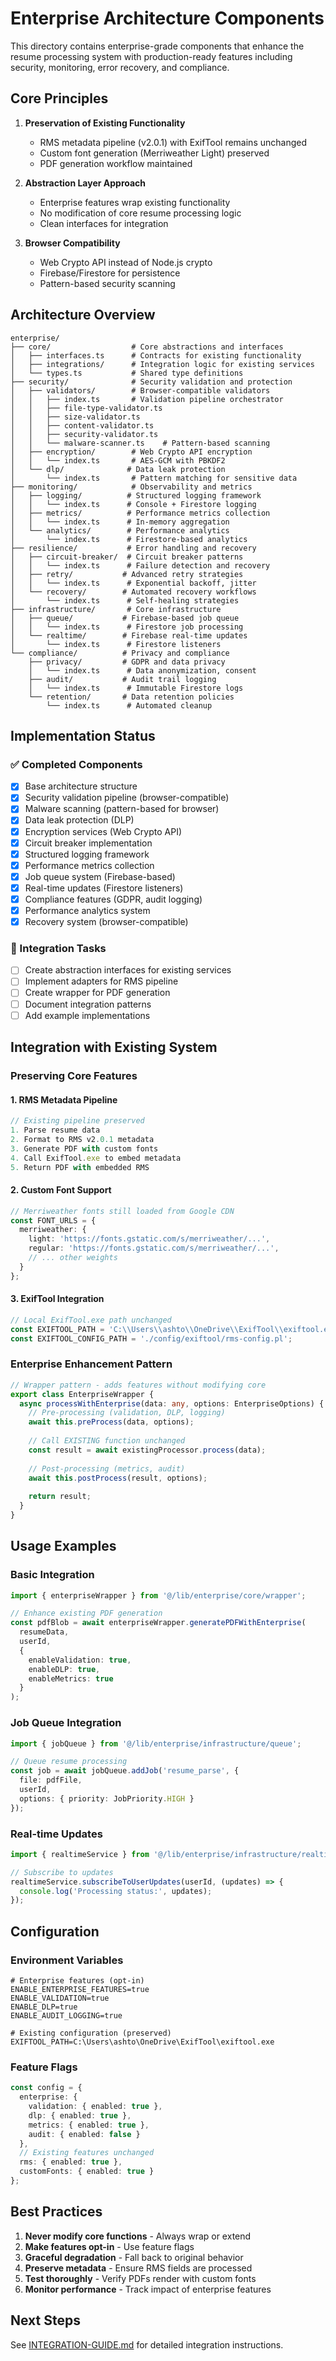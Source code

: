 # Enterprise Architecture Components

This directory contains enterprise-grade components that enhance the resume processing system with production-ready features including security, monitoring, error recovery, and compliance.

## Core Principles

1. **Preservation of Existing Functionality**
   - RMS metadata pipeline (v2.0.1) with ExifTool remains unchanged
   - Custom font generation (Merriweather Light) preserved
   - PDF generation workflow maintained

2. **Abstraction Layer Approach**
   - Enterprise features wrap existing functionality
   - No modification of core resume processing logic
   - Clean interfaces for integration

3. **Browser Compatibility**
   - Web Crypto API instead of Node.js crypto
   - Firebase/Firestore for persistence
   - Pattern-based security scanning

## Architecture Overview

```
enterprise/
├── core/                  # Core abstractions and interfaces
│   ├── interfaces.ts      # Contracts for existing functionality
│   ├── integrations/      # Integration logic for existing services
│   └── types.ts           # Shared type definitions
├── security/              # Security validation and protection
│   ├── validators/        # Browser-compatible validators
│   │   ├── index.ts       # Validation pipeline orchestrator
│   │   ├── file-type-validator.ts
│   │   ├── size-validator.ts
│   │   ├── content-validator.ts
│   │   ├── security-validator.ts
│   │   └── malware-scanner.ts    # Pattern-based scanning
│   ├── encryption/        # Web Crypto API encryption
│   │   └── index.ts       # AES-GCM with PBKDF2
│   └── dlp/              # Data leak protection
│       └── index.ts       # Pattern matching for sensitive data
├── monitoring/            # Observability and metrics
│   ├── logging/          # Structured logging framework
│   │   └── index.ts      # Console + Firestore logging
│   ├── metrics/          # Performance metrics collection
│   │   └── index.ts      # In-memory aggregation
│   └── analytics/        # Performance analytics
│       └── index.ts      # Firestore-based analytics
├── resilience/           # Error handling and recovery
│   ├── circuit-breaker/  # Circuit breaker patterns
│   │   └── index.ts      # Failure detection and recovery
│   ├── retry/           # Advanced retry strategies
│   │   └── index.ts      # Exponential backoff, jitter
│   └── recovery/        # Automated recovery workflows
│       └── index.ts      # Self-healing strategies
├── infrastructure/       # Core infrastructure
│   ├── queue/           # Firebase-based job queue
│   │   └── index.ts      # Firestore job processing
│   └── realtime/        # Firebase real-time updates
│       └── index.ts      # Firestore listeners
└── compliance/          # Privacy and compliance
    ├── privacy/         # GDPR and data privacy
    │   └── index.ts      # Data anonymization, consent
    ├── audit/           # Audit trail logging
    │   └── index.ts      # Immutable Firestore logs
    └── retention/       # Data retention policies
        └── index.ts      # Automated cleanup
```

## Implementation Status

### ✅ Completed Components

- [x] Base architecture structure
- [x] Security validation pipeline (browser-compatible)
- [x] Malware scanning (pattern-based for browser)
- [x] Data leak protection (DLP)
- [x] Encryption services (Web Crypto API)
- [x] Circuit breaker implementation
- [x] Structured logging framework
- [x] Performance metrics collection
- [x] Job queue system (Firebase-based)
- [x] Real-time updates (Firestore listeners)
- [x] Compliance features (GDPR, audit logging)
- [x] Performance analytics system
- [x] Recovery system (browser-compatible)

### 🚧 Integration Tasks

- [ ] Create abstraction interfaces for existing services
- [ ] Implement adapters for RMS pipeline
- [ ] Create wrapper for PDF generation
- [ ] Document integration patterns
- [ ] Add example implementations

## Integration with Existing System

### Preserving Core Features

#### 1. RMS Metadata Pipeline
```typescript
// Existing pipeline preserved
1. Parse resume data
2. Format to RMS v2.0.1 metadata
3. Generate PDF with custom fonts
4. Call ExifTool.exe to embed metadata
5. Return PDF with embedded RMS
```

#### 2. Custom Font Support
```typescript
// Merriweather fonts still loaded from Google CDN
const FONT_URLS = {
  merriweather: {
    light: 'https://fonts.gstatic.com/s/merriweather/...',
    regular: 'https://fonts.gstatic.com/s/merriweather/...',
    // ... other weights
  }
};
```

#### 3. ExifTool Integration
```typescript
// Local ExifTool.exe path unchanged
const EXIFTOOL_PATH = 'C:\\Users\\ashto\\OneDrive\\ExifTool\\exiftool.exe';
const EXIFTOOL_CONFIG_PATH = './config/exiftool/rms-config.pl';
```

### Enterprise Enhancement Pattern

```typescript
// Wrapper pattern - adds features without modifying core
export class EnterpriseWrapper {
  async processWithEnterprise(data: any, options: EnterpriseOptions) {
    // Pre-processing (validation, DLP, logging)
    await this.preProcess(data, options);
    
    // Call EXISTING function unchanged
    const result = await existingProcessor.process(data);
    
    // Post-processing (metrics, audit)
    await this.postProcess(result, options);
    
    return result;
  }
}
```

## Usage Examples

### Basic Integration
```typescript
import { enterpriseWrapper } from '@/lib/enterprise/core/wrapper';

// Enhance existing PDF generation
const pdfBlob = await enterpriseWrapper.generatePDFWithEnterprise(
  resumeData,
  userId,
  {
    enableValidation: true,
    enableDLP: true,
    enableMetrics: true
  }
);
```

### Job Queue Integration
```typescript
import { jobQueue } from '@/lib/enterprise/infrastructure/queue';

// Queue resume processing
const job = await jobQueue.addJob('resume_parse', {
  file: pdfFile,
  userId,
  options: { priority: JobPriority.HIGH }
});
```

### Real-time Updates
```typescript
import { realtimeService } from '@/lib/enterprise/infrastructure/realtime';

// Subscribe to updates
realtimeService.subscribeToUserUpdates(userId, (updates) => {
  console.log('Processing status:', updates);
});
```

## Configuration

### Environment Variables
```env
# Enterprise features (opt-in)
ENABLE_ENTERPRISE_FEATURES=true
ENABLE_VALIDATION=true
ENABLE_DLP=true
ENABLE_AUDIT_LOGGING=true

# Existing configuration (preserved)
EXIFTOOL_PATH=C:\Users\ashto\OneDrive\ExifTool\exiftool.exe
```

### Feature Flags
```typescript
const config = {
  enterprise: {
    validation: { enabled: true },
    dlp: { enabled: true },
    metrics: { enabled: true },
    audit: { enabled: false }
  },
  // Existing features unchanged
  rms: { enabled: true },
  customFonts: { enabled: true }
};
```

## Best Practices

1. **Never modify core functions** - Always wrap or extend
2. **Make features opt-in** - Use feature flags
3. **Graceful degradation** - Fall back to original behavior
4. **Preserve metadata** - Ensure RMS fields are processed
5. **Test thoroughly** - Verify PDFs render with custom fonts
6. **Monitor performance** - Track impact of enterprise features

## Next Steps

See [INTEGRATION-GUIDE.md](./INTEGRATION-GUIDE.md) for detailed integration instructions.